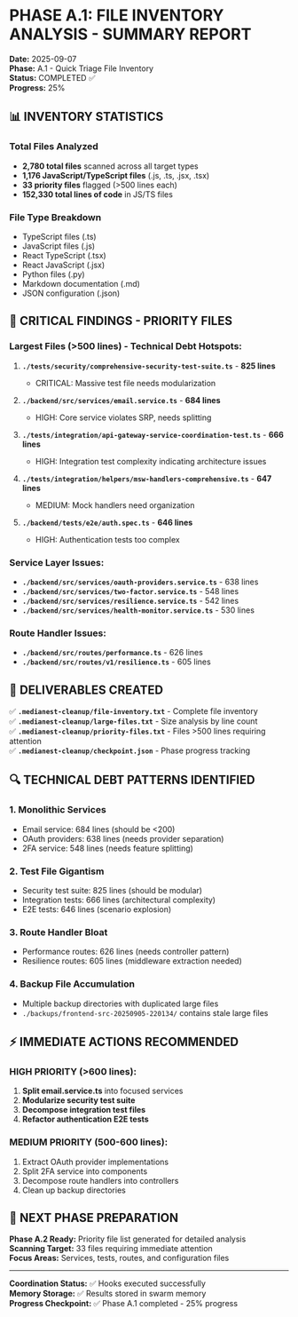 # PHASE A.1: FILE INVENTORY ANALYSIS - SUMMARY REPORT

**Date:** 2025-09-07  
**Phase:** A.1 - Quick Triage File Inventory  
**Status:** COMPLETED ✅  
**Progress:** 25%

## 📊 INVENTORY STATISTICS

### Total Files Analyzed

- **2,780 total files** scanned across all target types
- **1,176 JavaScript/TypeScript files** (.js, .ts, .jsx, .tsx)
- **33 priority files** flagged (>500 lines each)
- **152,330 total lines of code** in JS/TS files

### File Type Breakdown

- TypeScript files (.ts)
- JavaScript files (.js)
- React TypeScript (.tsx)
- React JavaScript (.jsx)
- Python files (.py)
- Markdown documentation (.md)
- JSON configuration (.json)

## 🚨 CRITICAL FINDINGS - PRIORITY FILES

### Largest Files (>500 lines) - Technical Debt Hotspots:

1. **`./tests/security/comprehensive-security-test-suite.ts`** - **825 lines**
   - CRITICAL: Massive test file needs modularization

2. **`./backend/src/services/email.service.ts`** - **684 lines**
   - HIGH: Core service violates SRP, needs splitting

3. **`./tests/integration/api-gateway-service-coordination-test.ts`** - **666 lines**
   - HIGH: Integration test complexity indicating architecture issues

4. **`./tests/integration/helpers/msw-handlers-comprehensive.ts`** - **647 lines**
   - MEDIUM: Mock handlers need organization

5. **`./backend/tests/e2e/auth.spec.ts`** - **646 lines**
   - HIGH: Authentication tests too complex

### Service Layer Issues:

- **`./backend/src/services/oauth-providers.service.ts`** - 638 lines
- **`./backend/src/services/two-factor.service.ts`** - 548 lines
- **`./backend/src/services/resilience.service.ts`** - 542 lines
- **`./backend/src/services/health-monitor.service.ts`** - 530 lines

### Route Handler Issues:

- **`./backend/src/routes/performance.ts`** - 626 lines
- **`./backend/src/routes/v1/resilience.ts`** - 605 lines

## 📁 DELIVERABLES CREATED

✅ **`.medianest-cleanup/file-inventory.txt`** - Complete file inventory  
✅ **`.medianest-cleanup/large-files.txt`** - Size analysis by line count  
✅ **`.medianest-cleanup/priority-files.txt`** - Files >500 lines requiring attention  
✅ **`.medianest-cleanup/checkpoint.json`** - Phase progress tracking

## 🔍 TECHNICAL DEBT PATTERNS IDENTIFIED

### 1. **Monolithic Services**

- Email service: 684 lines (should be <200)
- OAuth providers: 638 lines (needs provider separation)
- 2FA service: 548 lines (needs feature splitting)

### 2. **Test File Gigantism**

- Security test suite: 825 lines (should be modular)
- Integration tests: 666 lines (architectural complexity)
- E2E tests: 646 lines (scenario explosion)

### 3. **Route Handler Bloat**

- Performance routes: 626 lines (needs controller pattern)
- Resilience routes: 605 lines (middleware extraction needed)

### 4. **Backup File Accumulation**

- Multiple backup directories with duplicated large files
- `./backups/frontend-src-20250905-220134/` contains stale large files

## ⚡ IMMEDIATE ACTIONS RECOMMENDED

### HIGH PRIORITY (>600 lines):

1. **Split email.service.ts** into focused services
2. **Modularize security test suite**
3. **Decompose integration test files**
4. **Refactor authentication E2E tests**

### MEDIUM PRIORITY (500-600 lines):

1. Extract OAuth provider implementations
2. Split 2FA service into components
3. Decompose route handlers into controllers
4. Clean up backup directories

## 🎯 NEXT PHASE PREPARATION

**Phase A.2 Ready:** Priority file list generated for detailed analysis  
**Scanning Target:** 33 files requiring immediate attention  
**Focus Areas:** Services, tests, routes, and configuration files

---

**Coordination Status:** ✅ Hooks executed successfully  
**Memory Storage:** ✅ Results stored in swarm memory  
**Progress Checkpoint:** ✅ Phase A.1 completed - 25% progress

